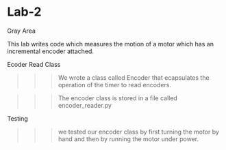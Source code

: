 # Lab-2
Gray Area

This lab writes code which measures the motion of a motor which has an incremental encoder attached. 

Ecoder Read Class

>>> We wrote a class called Encoder that ecapsulates the operation of the timer to read encoders. 

>>> The encoder class is stored in a file called encoder_reader.py

Testing

>>> we tested our encoder class by first turning the motor by hand and then by running the motor under power. 

